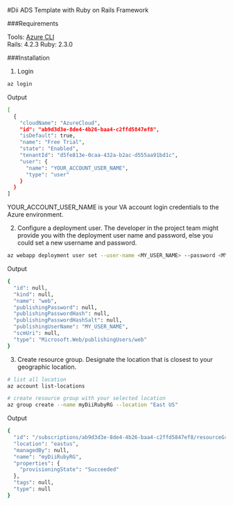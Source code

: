 #Dii ADS Template with Ruby on Rails Framework

###Requirements   

Tools: [Azure CLI](https://docs.microsoft.com/en-us/cli/azure/?view=azure-cli-latest)    
Rails: 4.2.3
Ruby: 2.3.0

###Installation

1. Login 

``` bash
az login
```

Output

```bash
[
  {
    "cloudName": "AzureCloud",
    "id": "ab9d3d3e-8de4-4b26-baa4-c2ffd5847ef8",
    "isDefault": true,
    "name": "Free Trial",
    "state": "Enabled",
    "tenantId": "d5fe813e-0caa-432a-b2ac-d555aa91bd1c",
    "user": {
      "name": "YOUR_ACCOUNT_USER_NAME",
      "type": "user"
    }
  }
]
```

YOUR_ACCOUNT_USER_NAME is your VA account login credentials to the Azure environment.  

2. Configure a deployment user. The developer in the project team might provide you with the deployment 
user name and password, else you could set a new username and password.  

```bash
az webapp deployment user set --user-name <MY_USER_NAME> --password <MY_PASSWORD>
``` 

Output

```bash
{
  "id": null,
  "kind": null,
  "name": "web",
  "publishingPassword": null,
  "publishingPasswordHash": null,
  "publishingPasswordHashSalt": null,
  "publishingUserName": "MY_USER_NAME",
  "scmUri": null,
  "type": "Microsoft.Web/publishingUsers/web"
}
```

3. Create resource group. Designate the location that is closest to your geographic location.

```bash
# list all location
az account list-locations

# create resource group with your selected location
az group create --name myDiiRubyRG --location "East US"
```
Output 

```bash
{
  "id": "/subscriptions/ab9d3d3e-8de4-4b26-baa4-c2ffd5847ef8/resourceGroups/myDiiRubyRG",
  "location": "eastus",
  "managedBy": null,
  "name": "myDiiRubyRG",
  "properties": {
    "provisioningState": "Succeeded"
  },
  "tags": null,
  "type": null
}
```



